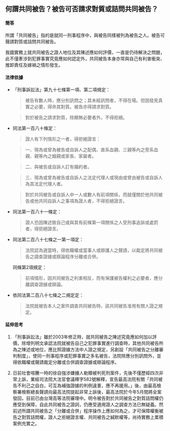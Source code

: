 ## 何謂共同被告？被告可否請求對質或詰問共同被告？

#### 簡答

所謂「共同被告」指的是就同一刑事程序中，與被告同樣被列為被告之人。被告可聲請對質或詰問共同被告。

我國實務上就共同被告之證人地位及其陳述應如何評價，一直是仍待解決之問題，此不僅牽涉到犯罪事實究竟應如何認定外，共同被告本身亦常與自己有利害衝突、推卸責任及嫁禍之情形發生。

#### 法律依據
* 「刑事訴訟法」第九十七條第一項、第二項規定：

   > 被告有數人時，應分別訊問之；其未經訊問者，不得在場。但因發見真實之必要，得命其對質。被告亦得請求對質。

   > 對於被告之請求對質，除顯無必要者外，不得拒絕。

* 同法第一百八十條定：

   > 證人有下列情形之一者，得拒絕證言：

   > 一、現為或曾為被告或自訴人之配偶、直系血親、三親等內之旁系血親、親等內之姻親或家長、家屬者。

   > 二、與被告或自訴人訂有婚約者。

   > 三、現為或曾為被告或自訴人之法定代理人或現由或曾由被告或自訴人為其法定代理人者。

   > 對於共同被告或自訴人中一人或數人有前項關係，而就僅關於他共同被告或他共同自訴人之事項為證人者，不得拒絕證言。

* 同法第一百八十一條定：

   > 證人恐因陳述致自己或與其有前條第一項關係之人受刑事追訴或處罰者，得拒絕證言。

* 同法第二百八十七條之一第一項定：

   > 法院認為適當時，得依職權或當事人或辯護人之聲請，以裁定將共同被告之調查證據或辯論程序分離或合併。

   同條第2項規定：

   > 前項情形，因共同被告之利害相反，而有保護被告權利之必要者，應分離調查證據或辯論。

* 依同法第二百八十七條之二規定定：

   > 法院就被告本人之案件調查共同被告時，該共同被告准用有關人證之規定。

#### 延伸思考

1. 「刑事訴訟法」雖於2003年修正時，就共同被告之陳述究竟應如何加以評價，除增列明文承認法院就被告自己之犯罪事實進行調查時，其他共同被告所為之陳述或地位，應比照證據方法中人證之規定，另創設「共同被告之分離審判制度」，使同一刑事程序或犯罪事實之多名被告，法院除應分別訊問外，並得依職權或聲請裁定分離或合併調查證據或辯論程序。

2. 日前社會喧騰一時的徐自強涉嫌擄人勒贖被判死刑案件，先後不僅歷經四次非常上訴，業經司法院大法官會議釋字582號解釋，宣告最高法院有關「共同被告不利己之自白，可互為補強證據的判例違憲，應不再援用。」後，由最高檢察署檢察總長聲請向最高法院提起非常上訴後，最高法院於今年5月間將全案發回，目前已由台灣高等法院審理中。明令被告對於共同被告之對質詰問權仍應受到保障，自此共同被告之證詞，仍應受適用證人之調查方法已無疑義。然前述所謂共同被告之「分離或合併」程序操作上應如何為之，才可保障權衡被告之對質詰問權，證人之拒絕證言權、共同被告之緘默權等，尚待實務上累積案例充實之。 
